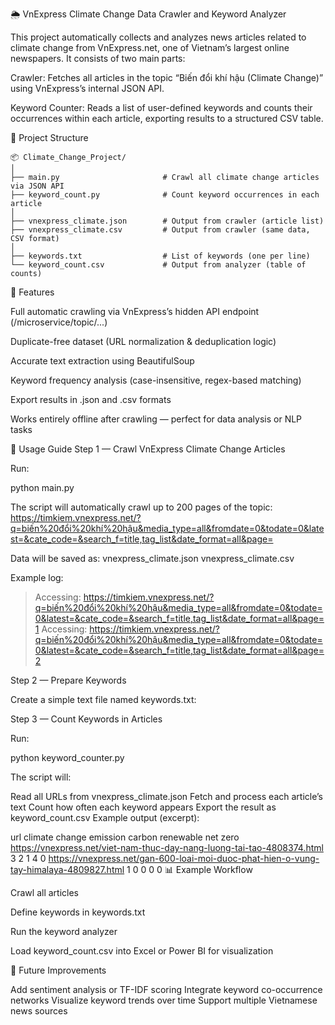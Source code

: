 🌦️ VnExpress Climate Change Data Crawler and Keyword Analyzer

This project automatically collects and analyzes news articles related to climate change from VnExpress.net, one of Vietnam’s largest online newspapers.
It consists of two main parts:

Crawler: Fetches all articles in the topic “Biến đổi khí hậu (Climate Change)” using VnExpress’s internal JSON API.

Keyword Counter: Reads a list of user-defined keywords and counts their occurrences within each article, exporting results to a structured CSV table.

📁 Project Structure
```
📦 Climate_Change_Project/
│
├── main.py                       # Crawl all climate change articles via JSON API
├── keyword_count.py              # Count keyword occurrences in each article
│
├── vnexpress_climate.json        # Output from crawler (article list)
├── vnexpress_climate.csv         # Output from crawler (same data, CSV format)
│
├── keywords.txt                  # List of keywords (one per line)
└── keyword_count.csv             # Output from analyzer (table of counts)
```

🚀 Features

Full automatic crawling via VnExpress’s hidden API endpoint (/microservice/topic/...)

Duplicate-free dataset (URL normalization & deduplication logic)

Accurate text extraction using BeautifulSoup

Keyword frequency analysis (case-insensitive, regex-based matching)

Export results in .json and .csv formats

Works entirely offline after crawling — perfect for data analysis or NLP tasks



🧭 Usage Guide
Step 1 — Crawl VnExpress Climate Change Articles

Run:

python main.py


The script will automatically crawl up to 200 pages of the topic:
https://timkiem.vnexpress.net/?q=biến%20đổi%20khí%20hậu&media_type=all&fromdate=0&todate=0&latest=&cate_code=&search_f=title,tag_list&date_format=all&page=

Data will be saved as:
vnexpress_climate.json
vnexpress_climate.csv

Example log:
> Accessing: https://timkiem.vnexpress.net/?q=biến%20đổi%20khí%20hậu&media_type=all&fromdate=0&todate=0&latest=&cate_code=&search_f=title,tag_list&date_format=all&page=1
> Accessing: https://timkiem.vnexpress.net/?q=biến%20đổi%20khí%20hậu&media_type=all&fromdate=0&todate=0&latest=&cate_code=&search_f=title,tag_list&date_format=all&page=2


Step 2 — Prepare Keywords

Create a simple text file named keywords.txt:

Step 3 — Count Keywords in Articles

Run:

python keyword_counter.py


The script will:

Read all URLs from vnexpress_climate.json
Fetch and process each article’s text
Count how often each keyword appears
Export the result as keyword_count.csv
Example output (excerpt):

url	climate change	emission	carbon	renewable	net zero
https://vnexpress.net/viet-nam-thuc-day-nang-luong-tai-tao-4808374.html
	3	2	1	4	0
https://vnexpress.net/gan-600-loai-moi-duoc-phat-hien-o-vung-tay-himalaya-4809827.html
	1	0	0	0	0
📊 Example Workflow

Crawl all articles

Define keywords in keywords.txt

Run the keyword analyzer

Load keyword_count.csv into Excel or Power BI for visualization


🧠 Future Improvements

Add sentiment analysis or TF-IDF scoring
Integrate keyword co-occurrence networks
Visualize keyword trends over time
Support multiple Vietnamese news sources
